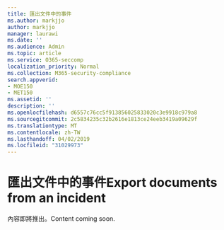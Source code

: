 ```yaml
---
title: 匯出文件中的事件
ms.author: markjjo
author: markjjo
manager: laurawi
ms.date: ''
ms.audience: Admin
ms.topic: article
ms.service: O365-seccomp
localization_priority: Normal
ms.collection: M365-security-compliance
search.appverid:
- MOE150
- MET150
ms.assetid: ''
description: ''
ms.openlocfilehash: d6557c76cc5f913856025833020c3e9918c979a8
ms.sourcegitcommit: 2c5834235c32b2616e1813ce24eeb3419a09629f
ms.translationtype: MT
ms.contentlocale: zh-TW
ms.lasthandoff: 04/02/2019
ms.locfileid: "31029973"
---
```

# <a name="export-documents-from-an-incident"></a><span data-ttu-id="65395-102">匯出文件中的事件</span><span class="sxs-lookup"><span data-stu-id="65395-102">Export documents from an incident</span></span>

<span data-ttu-id="65395-103">內容即將推出。</span><span class="sxs-lookup"><span data-stu-id="65395-103">Content coming soon.</span></span>
